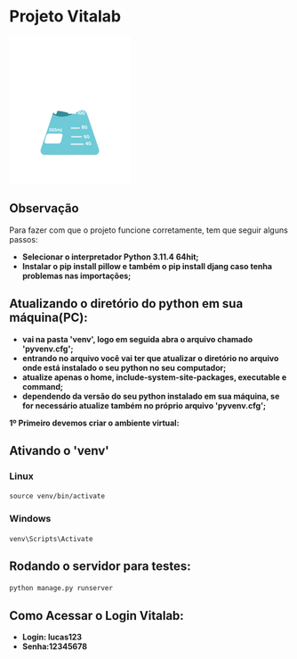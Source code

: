 # Projeto Vitalab

![Vitalab](./templates/static/geral/img/logo.png)

## Observação

Para fazer com que o projeto funcione corretamente, tem que seguir alguns passos:

 - **Selecionar o interpretador Python 3.11.4 64hit;**
 - **Instalar o pip install pillow e também o pip install djang caso tenha problemas nas importações;**

## Atualizando o diretório do python em sua máquina(PC):

 - **vai na pasta 'venv', logo em seguida abra o arquivo chamado 'pyvenv.cfg';**
 - **entrando no arquivo você vai ter que atualizar o diretório no arquivo onde está instalado o seu python no seu computador;**
 - **atualize apenas o home, include-system-site-packages, executable e command;**
 - **dependendo da versão do seu python instalado em sua máquina, se for necessário atualize também no próprio arquivo 'pyvenv.cfg';**

**1º Primeiro devemos criar o ambiente virtual:**

## Ativando o 'venv'

### Linux

`source venv/bin/activate`

### Windows

`venv\Scripts\Activate`

## Rodando o servidor para testes:

`python manage.py runserver`

## Como Acessar o Login Vitalab:

- **Login: lucas123**
- **Senha:12345678**

